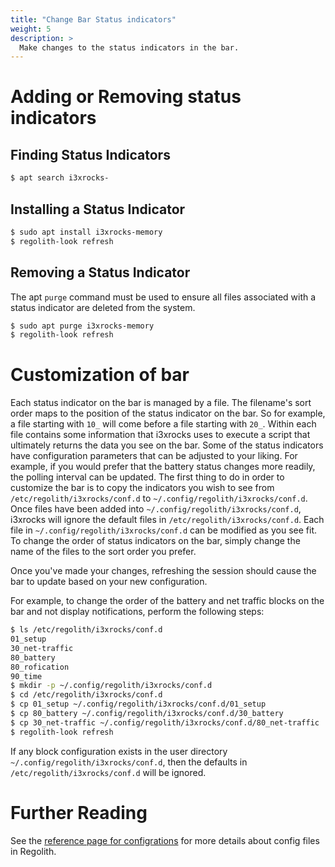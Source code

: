 ```yaml
---
title: "Change Bar Status indicators"
weight: 5
description: >
  Make changes to the status indicators in the bar.
---
```


# Adding or Removing status indicators

## Finding Status Indicators

```bash
$ apt search i3xrocks-
```

## Installing a Status Indicator

```bash
$ sudo apt install i3xrocks-memory
$ regolith-look refresh
```

## Removing a Status Indicator

The apt `purge` command must be used to ensure all files associated with a status indicator are deleted from the system.

```bash
$ sudo apt purge i3xrocks-memory
$ regolith-look refresh
```

# Customization of bar

Each status indicator on the bar is managed by a file.  The filename's sort order maps to the position of the status indicator on the bar.  So for example, a file starting with `10_` will come before a file starting with `20_`.  Within each file contains some information that i3xrocks uses to execute a script that ultimately returns the data you see on the bar.  Some of the status indicators have configuration parameters that can be adjusted to your liking.  For example, if you would prefer that the battery status changes more readily, the polling interval can be updated.  The first thing to do in order to customize the bar is to copy the indicators you wish to see from `/etc/regolith/i3xrocks/conf.d` to `~/.config/regolith/i3xrocks/conf.d`.  Once files have been added into `~/.config/regolith/i3xrocks/conf.d`, i3xrocks will ignore the default files in `/etc/regolith/i3xrocks/conf.d`.  Each file in `~/.config/regolith/i3xrocks/conf.d` can be modified as you see fit.  To change the order of status indicators on the bar, simply change the name of the files to the sort order you prefer.

Once you've made your changes, refreshing the session should cause the bar to update based on your new configuration.

For example, to change the order of the battery and net traffic blocks on the bar and not display notifications, perform the following steps:

```bash
$ ls /etc/regolith/i3xrocks/conf.d
01_setup  
30_net-traffic  
80_battery
80_rofication     
90_time
$ mkdir -p ~/.config/regolith/i3xrocks/conf.d
$ cd /etc/regolith/i3xrocks/conf.d
$ cp 01_setup ~/.config/regolith/i3xrocks/conf.d/01_setup
$ cp 80_battery ~/.config/regolith/i3xrocks/conf.d/30_battery
$ cp 30_net-traffic ~/.config/regolith/i3xrocks/conf.d/80_net-traffic
$ regolith-look refresh
```

If any block configuration exists in the user directory `~/.config/regolith/i3xrocks/conf.d`, then the defaults in `/etc/regolith/i3xrocks/conf.d` will be ignored.

# Further Reading

See the [reference page for configrations](../../reference/configurations) for more details about config files in Regolith.